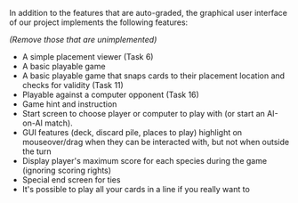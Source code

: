 In addition to the features that are auto-graded, the graphical user interface
of our project implements the following features:

*(Remove those that are unimplemented)*

 - A simple placement viewer (Task 6)
 - A basic playable game 
 - A basic playable game that snaps cards to their placement location and checks for validity (Task 11)
 - Playable against a computer opponent (Task 16)
 - Game hint and instruction
 - Start screen to choose player or computer to play with (or start an AI-on-AI match).
 - GUI features (deck, discard pile, places to play) highlight on mouseover/drag when they can be interacted with, but not when outside the turn
 - Display player's maximum score for each species during the game (ignoring scoring rights)
 - Special end screen for ties
 - It's possible to play all your cards in a line if you really want to
 
